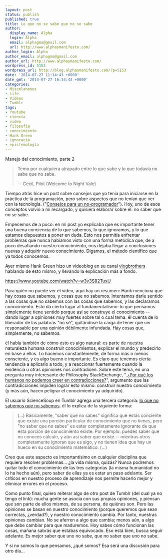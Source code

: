 ```yaml
---
layout: post
status: publish
published: true
title: Lo que no se sabe que no se sabe
author:
  display_name: Alpha
  login: Alpha
  email: alphagma@gmail.com
  url: http://www.alphasmanifesto.com/
author_login: Alpha
author_email: alphagma@gmail.com
author_url: http://www.alphasmanifesto.com/
wordpress_id: 5153
wordpress_url: http://blog.alphasmanifesto.com/?p=5153
date: '2014-07-27 11:14:43 +0000'
date_gmt: '2014-07-27 16:14:43 +0000'
categories:
- Miscelaneous
- Life
- Videos
- Tumblr
tags:
- Youtube
- ciencia
- video
- filosofía
- conocimiento
- Hank Green
- ignoracia
- epistemología
---
```

Manejo del conocimiento, parte 2

> Temo por cualquiera atrapado entre lo que sabe y lo que todavía no sabe que no sabe.
> 
> -- Cecil, Pilot (Welcome to Night Vale)

Tiempo atrás hice un post sobre consejos que yo tenía para iniciarse en la práctica de la programación, pero sobre aspectos que no tenían que ver con la tecnología. ("[Consejos para un no-programador](https://blog.alphasmanifesto.com/2013/06/22/consejos-para-un-no-programador/)"). Hoy, uno de esos conceptos volvió a mi recargado, y quisiera elaborar sobre él: no saber que no se sabe.

<!--more-->

Empecemos de a poco: en mi post yo explicaba que es importante tener una buena conciencia de lo que sabemos, lo que ignoramos, y lo que estamos dispuestos a poner en duda. Esto nos permitía enfrentar problemas que nunca habíamos visto con una forma metódica que, de a poco desafiando nuestro conocimiento, nos dejaba llegar a conclusiones nuevas y adquirir nuevo conocimiento. Digamos, el método científico que ya todos conocemos.

Ayer mismo Hank Green hizo un videoblog en su canal [vlogbrothers](https://www.youtube.com/user/vlogbrothers) hablando de esto mismo, y llevando la explicación más a fondo.

https://www.youtube.com/watch?v=w3v3S82TuxU

Para quién no puede ver el video, aquí hay un resumen: Hank menciona que hay cosas que sabemos, y cosas que no sabemos. Intentamos darle sentido a las cosas que no sabemos con las cosas que sabemos, y las declaramos conocimiento. Esto da cierto lugar al fundamentalismo: lo que pensamos simplemente tiene sentido porque así se construye el conocimiento -- dando lugar a opiniones muy fuertes sobre tal o cual tema. él cuenta de lo liberador de las palabras "no sé", quitándose la carga de tener que ser responsable por una opinión débilmente infundada. Hay cosas que, simplemente, no sabemos.

él habla también de cómo esto es algo natural: es parte de nuestra naturaleza humana construir conocimientos, explicar el mundo y predecirlo en base a ellos. Lo hacemos constantemente, de forma más o menos consciente, y es algo bueno e importante. Es claro que tenemos cierta tendencia a aplicarlo a todo, y a reaccionar fuertemente cuando la evidencia u otras opiniones nos contradicen. Sobre este tema, en una pregunta muy interesante de Philosophy StackExchange, "[ ¿Por qué los humanos no podemos creer en contradicciones?](http://philosophy.stackexchange.com/q/14323/598)", argumento que las contradicciones impiden lograr esto mismo: construir nuestro conocimiento (y más aún, hacen peligrar el conocimiento ya adquirido).

El usuario ScienceSoup en Tumblr agrega una tercera categoría: [lo que no sabemos que no sabemos](http://sciencesoup.tumblr.com/post/41478027076/knowing-knowledge-my-math-teacher-always-used-to). él lo explica de la siguiente forma:

> (...) Básicamente, "saber que no sabes" significa que estás conciente que existe una porción particular de conocimiento que no tienes, pero "no saber que no sabes" es estar completamente ignorante de que esta porción de conocimiento existe. Por ejemplo: puedes saber que no conoces cálculo, y aún así saber que existe -- mientras otros completamente ignoran que es algo, y no tienen idea que hay un hueco en su conocimiento matemático. (...)

Creo que este aspecto es importantísimo en cualquier disciplina que requiera resolver problemas...  ¿la vida misma, quizás? Nunca podremos quitar todo el conocimiento de las tres categorías (la misma humanidad no lo ha hecho aún), pero saber de ellas ya es estar un paso adelante. Ser críticos en nuestro proceso de aprendizaje nos permite hacerlo mejor y eliminar errores en el proceso.

Como punto final, quiero reiterar algo de otro post de Tumblr (del cual ya no tengo el link): mucha gente se asocia con sus propias opiniones, y piensan que son parte de ellos mismos, de su persona, de quiénes son. Pero las opiniones se basan en nuestro conocimiento (porque queremos que sean correctas,  ¿verdad?), y nuestro conocimiento cambia. Por tanto, nuestras opiniones cambian. No se aferren a algo que cambia; menos aún, a algo que debe cambiar para que maduremos. Hoy sabes cómo funcionan las cosas, mañana sabrás que estabas equivocado. Eso está bien, busca seguir adelante. Es mejor saber que uno no sabe, que no saber que uno no sabe.

Y si no somos lo que pensamos, ¿qué somos? Esa será una discusión para otro día...
